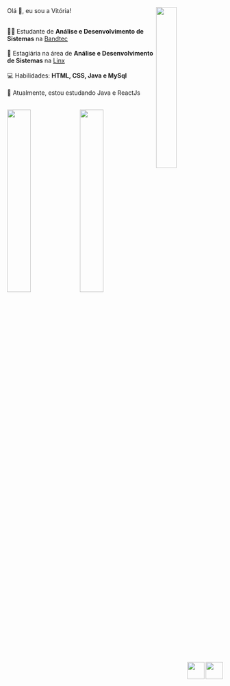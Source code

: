 <img src="https://octocat-generator-assets.githubusercontent.com/my-octocat-1628094783542.png" align="right" width="31%">
Olá 👋, eu sou a Vitória!
<div display="flex">

<p align="left"><br>
  👨‍🎓 Estudante de <strong>Análise e Desenvolvimento de Sistemas</strong> na <a href="http://www.digitalschool.com.br/faculdade/">Bandtec</a> <br><br>
  🏦 Estagiária na área de <strong>Análise e Desenvolvimento de Sistemas</strong> na <a href="https://www.linx.com.br/">Linx</a><br><br>  
  💻 Habilidades: <strong>HTML, CSS, Java e MySql</strong><br><br> 
  🚀 Atualmente, estou estudando Java e ReactJs<br><br> 
  
</p>
<div display="flex">
<img width="33%" src="https://github-readme-stats.vercel.app/api?username=vitoriadesouzasantos&show_icons=true&theme=midnight-purple"/>
<img width="33%" src="https://github-readme-stats.vercel.app/api/top-langs/?username=vitoriadesouzasantos&layout=compact&theme=midnight-purple"> 
<a href="https://www.linkedin.com/in/vit%C3%B3ria-souza-351008173"><img width="40" align="right" src="https://img.icons8.com/bubbles/50/000000/linkedin.png"/></a>
<a href="https://api.whatsapp.com/send?phone=5511997327321"><img width="40" align="right"  src="https://img.icons8.com/bubbles/50/000000/whatsapp.png"/></a>
</div>
</div>
